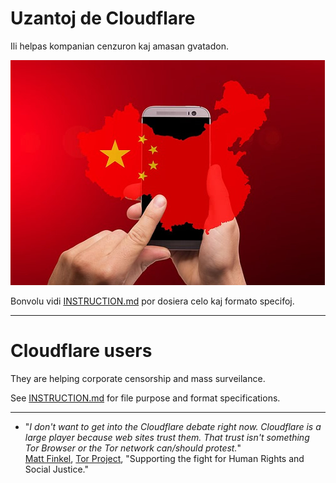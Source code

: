 # Uzantoj de Cloudflare

Ili helpas kompanian cenzuron kaj amasan gvatadon.

![](../image/chinaphone.jpg)

Bonvolu vidi [INSTRUCTION.md](../INSTRUCTION.md) por dosiera celo kaj formato specifoj.

-----

# Cloudflare users

They are helping corporate censorship and mass surveilance.

See [INSTRUCTION.md](../INSTRUCTION.md) for file purpose and format specifications.

-----

- "_I don't want to get into the Cloudflare debate right now. Cloudflare is a large player because web sites trust them. That trust isn't something Tor Browser or the Tor network can/should protest._"<br>
[Matt Finkel](https://twitter.com/mfinkel/status/1285568468331495424), [Tor Project](https://torproject.org), "Supporting the fight for Human Rights and Social Justice."